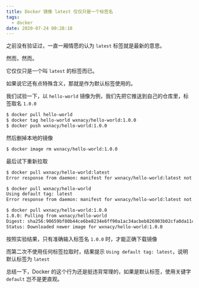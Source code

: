 ```yaml
---
title: Docker 镜像 latest 仅仅只是一个标签名
tags:
  - docker
date: 2020-07-24 00:28:18
---
```



之前没有验证过，一直一厢情愿的认为 `latest` 标签就是最新的意思。

<!-- more -->
<!-- toc -->

然而，然而。

它仅仅只是一个叫 `latest` 的标签而已。

如果说它还有点特殊含义，那就是作为默认标签使用的。

我们试验一下，以 `hello-world` 镜像为例，我们先把它推送到自己的仓库里，标签取名 `1.0.0`

```bash
$ docker pull hello-world
$ docker tag hello-world wxnacy/hello-world:1.0.0
$ docker push wxnacy/hello-world:1.0.0
```

然后删掉本地的镜像

```bash
$ docker image rm wxnacy/hello-world:1.0.0
```

最后试下重新拉取

```bash
$ docker pull wxnacy/hello-world:latest
Error response from daemon: manifest for wxnacy/hello-world:latest not found

$ docker pull wxnacy/hello-world
Using default tag: latest
Error response from daemon: manifest for wxnacy/hello-world:latest not found

$ docker pull wxnacy/hello-world:1.0.0
1.0.0: Pulling from wxnacy/hello-world
Digest: sha256:90659bf80b44ce6be8234e6ff90a1ac34acbeb826903b02cfa0da11c82cbc042
Status: Downloaded newer image for wxnacy/hello-world:1.0.0
```

按照实验结果，只有准确输入标签名 `1.0.0` 时，才能正确下载镜像

而第二次不使用任何标签拉取时，结果提示 `Using default tag: latest`，说明默认标签为 `latest`

总结一下，Docker 的这个行为还是挺违背常理的，如果是默认标签，使用关键字 `default` 岂不是更直观。
